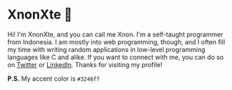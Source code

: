 # XnonXte 🌠
Hi! I'm XnonXte, and you can call me Xnon. I'm a self-taught programmer from Indonesia. I am mostly into web programming, though, and I often fill my time with writing random applications in low-level programming languages like C and alike. If you want to connect with me, you can do so on [Twitter](https://twitter.com/XnonXte) or [LinkedIn](https://www.linkedin.com/in/quddus-salam/). Thanks for visiting my profile!

**P.S.** My accent color is `#3246ff`
